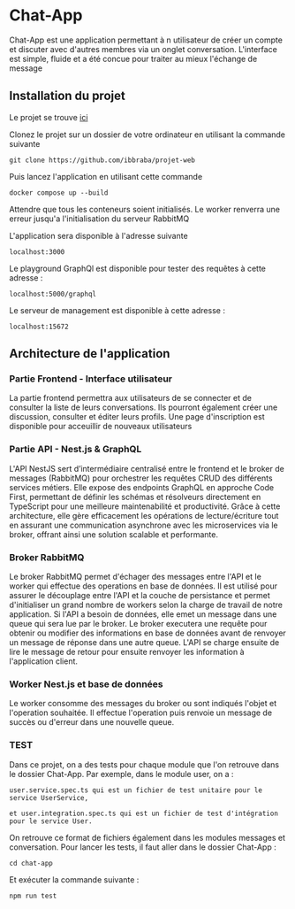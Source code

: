 # Chat-App

Chat-App est une application permettant à n utilisateur de créer un compte et discuter avec d'autres membres via un onglet conversation. 
L'interface est simple, fluide et a été concue pour traiter au mieux l'échange de message 

## Installation du projet 

Le projet se trouve [ici](https://github.com/ibbraba/projet-web)

Clonez le projet sur un dossier de votre ordinateur en utilisant la commande suivante 

```
git clone https://github.com/ibbraba/projet-web
``` 

Puis lancez l'application en utilisant cette commande 
```
docker compose up --build
``` 

Attendre que tous les conteneurs soient initialisés. Le worker renverra une erreur jusqu'a l'initialisation du serveur RabbitMQ

L'application sera disponible à l'adresse suivante 

```
localhost:3000
```

Le playground GraphQl est disponible pour tester des requêtes à cette adresse : 

```
localhost:5000/graphql
```

Le serveur de management est disponible à cette adresse : 

```
localhost:15672
```

## Architecture de l'application 


### Partie Frontend - Interface utilisateur

La partie frontend permettra aux utilisateurs de se connecter et de consulter la liste de leurs conversations. Ils pourront également créer une discussion, consulter et éditer leurs profils. 
Une page d'inscription est disponible pour acceuillir de nouveaux utilisateurs 



### Partie API - Nest.js & GraphQL 

L'API NestJS sert d’intermédiaire centralisé entre le frontend et le broker de messages (RabbitMQ) pour orchestrer les requêtes CRUD des différents services métiers. Elle expose des endpoints GraphQL en approche Code First, permettant de définir les schémas et résolveurs directement en TypeScript pour une meilleure maintenabilité et productivité. Grâce à cette architecture, elle gère efficacement les opérations de lecture/écriture tout en assurant une communication asynchrone avec les microservices via le broker, offrant ainsi une solution scalable et performante.


### Broker RabbitMQ 

Le broker RabbitMQ permet d'échager des messages entre l'API et le worker qui effectue des operations en base de données. Il est utilisé pour assurer le découplage entre l'API et la couche de persistance et permet d'initialiser un grand nombre de workers selon la charge de travail de notre application. 
Si l'API a besoin de données, elle emet un message dans une queue qui sera lue par le broker. Le broker executera une requête pour obtenir ou modifier des informations en base de données avant de renvoyer un message de réponse dans une autre queue. L'API se charge ensuite de lire le message de retour pour ensuite renvoyer les information à l'application client.

### Worker Nest.js et base de données 
Le worker consomme des messages du broker ou sont indiqués l'objet et l'operation souhaitée. Il effectue l'operation puis renvoie un message de succès ou d'erreur dans une nouvelle queue.

### TEST
Dans ce projet, on a des tests pour chaque module que l'on retrouve dans le dossier Chat-App.
Par exemple, dans le module user, on a :

    user.service.spec.ts qui est un fichier de test unitaire pour le service UserService,

    et user.integration.spec.ts qui est un fichier de test d'intégration pour le service User.

On retrouve ce format de fichiers également dans les modules messages et conversation.
Pour lancer les tests, il faut aller dans le dossier Chat-App :
```
cd chat-app
```
Et exécuter la commande suivante :
```
npm run test
``` 
